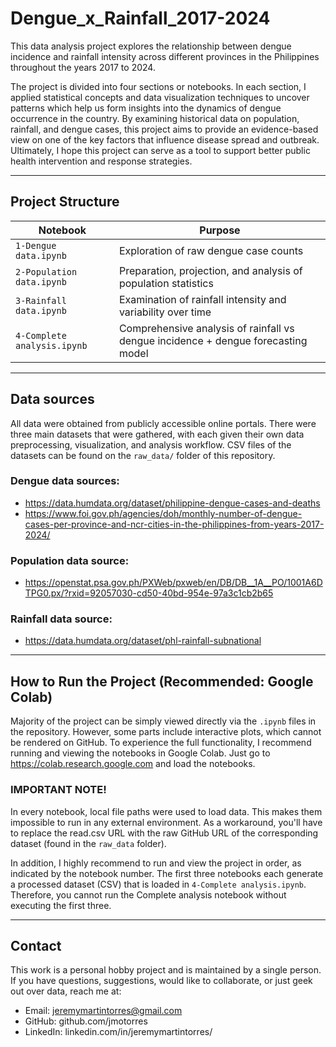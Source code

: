 # Dengue_x_Rainfall_2017-2024
This data analysis project explores the relationship between dengue incidence and rainfall intensity across different provinces in the Philippines throughout the years 2017 to 2024.

The project is divided into four sections or notebooks. In each section, I applied statistical concepts and data visualization techniques to uncover patterns which help us form insights into the dynamics of dengue occurrence in the country. By examining historical data on population, rainfall, and dengue cases, this project aims to provide an evidence-based view on one of the key factors that influence disease spread and outbreak. Ultimately, I hope this project can serve as a tool to support better public health intervention and response strategies.

---

## Project Structure

| Notebook | Purpose |
|----------|---------|
| `1-Dengue data.ipynb`       | Exploration of raw dengue case counts |
| `2-Population data.ipynb`   | Preparation, projection, and analysis of population statistics |
| `3-Rainfall data.ipynb`     | Examination of rainfall intensity and variability over time |
| `4-Complete analysis.ipynb` | Comprehensive analysis of rainfall vs dengue incidence + dengue forecasting model |

---

## Data sources

All data were obtained from publicly accessible online portals.
There were three main datasets that were gathered, with each given their own data preprocessing, visualization, and analysis workflow.
CSV files of the datasets can be found on the `raw_data/` folder of this repository.

### Dengue data sources:
- https://data.humdata.org/dataset/philippine-dengue-cases-and-deaths
- https://www.foi.gov.ph/agencies/doh/monthly-number-of-dengue-cases-per-province-and-ncr-cities-in-the-philippines-from-years-2017-2024/

### Population data source:
- https://openstat.psa.gov.ph/PXWeb/pxweb/en/DB/DB__1A__PO/1001A6DTPG0.px/?rxid=92057030-cd50-40bd-954e-97a3c1cb2b65

### Rainfall data source:
- https://data.humdata.org/dataset/phl-rainfall-subnational

---

## How to Run the Project (Recommended: Google Colab)

Majority of the project can be simply viewed directly via the `.ipynb` files in the repository.
However, some parts include interactive plots, which cannot be rendered on GitHub.
To experience the full functionality, I recommend running and viewing the notebooks in Google Colab.
Just go to https://colab.research.google.com and load the notebooks.

### IMPORTANT NOTE!

In every notebook, local file paths were used to load data. This makes them impossible to run in any external environment.
As a workaround, you'll have to replace the read.csv URL with the raw GitHub URL of the corresponding dataset (found in the `raw_data` folder).

In addition, I highly recommend to run and view the project in order, as indicated by the notebook number.
The first three notebooks each generate a processed dataset (CSV) that is loaded in `4-Complete analysis.ipynb`.
Therefore, you cannot run the Complete analysis notebook without executing the first three.

---

## Contact

This work is a personal hobby project and is maintained by a single person.
If you have questions, suggestions, would like to collaborate, or just geek out over data, reach me at:

- Email: jeremymartintorres@gmail.com
- GitHub: github.com/jmotorres
- LinkedIn: linkedin.com/in/jeremymartintorres/

